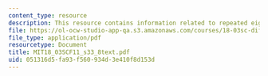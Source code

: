 ```yaml
---
content_type: resource
description: This resource contains information related to repeated eigen values.
file: https://ol-ocw-studio-app-qa.s3.amazonaws.com/courses/18-03sc-differential-equations-fall-2011/051316d5fa93f560934d3e410f8d153d_MIT18_03SCF11_s33_8text.pdf
file_type: application/pdf
resourcetype: Document
title: MIT18_03SCF11_s33_8text.pdf
uid: 051316d5-fa93-f560-934d-3e410f8d153d
---
```

